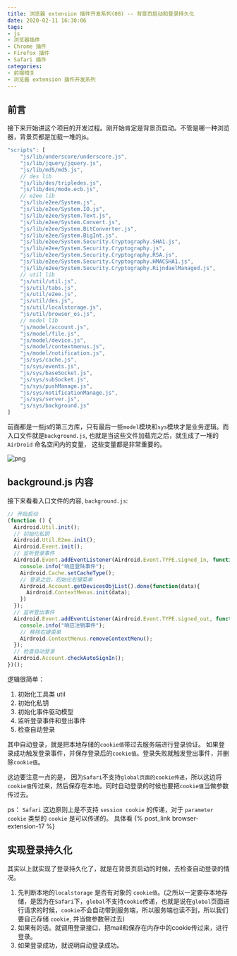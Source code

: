 ```yaml
---
title: 浏览器 extension 插件开发系列(08) -- 背景页启动和登录持久化
date: 2020-02-11 16:30:06
tags: 
- js
- 浏览器插件
- Chrome 插件
- Firefox 插件
- Safari 插件
categories: 
- 前端相关
- 浏览器 extension 插件开发系列
---
```

## 前言
接下来开始讲这个项目的开发过程。刚开始肯定是背景页启动。不管是哪一种浏览器，背景页都是加载一堆的js。
<!--more-->
```javascript
"scripts": [
    "js/lib/underscore/underscore.js",
    "js/lib/jquery/jquery.js",
    "js/lib/md5/md5.js",
    // des lib
    "js/lib/des/tripledes.js",
    "js/lib/des/mode.ecb.js",
    // e2ee lib
    "js/lib/e2ee/System.js",
    "js/lib/e2ee/System.IO.js",
    "js/lib/e2ee/System.Text.js",
    "js/lib/e2ee/System.Convert.js",
    "js/lib/e2ee/System.BitConverter.js",
    "js/lib/e2ee/System.BigInt.js",
    "js/lib/e2ee/System.Security.Cryptography.SHA1.js",
    "js/lib/e2ee/System.Security.Cryptography.js",
    "js/lib/e2ee/System.Security.Cryptography.RSA.js",
    "js/lib/e2ee/System.Security.Cryptography.HMACSHA1.js",
    "js/lib/e2ee/System.Security.Cryptography.RijndaelManaged.js",
    // util lib
    "js/util/util.js",
    "js/util/tabs.js",
    "js/util/e2ee.js",
    "js/util/des.js",
    "js/util/localstorage.js",
    "js/util/browser_os.js",
    // model lib
    "js/model/account.js",
    "js/model/file.js",
    "js/model/device.js",
    "js/model/contextmenus.js",
    "js/model/notification.js",
    "js/sys/cache.js",
    "js/sys/events.js",
    "js/sys/baseSocket.js",
    "js/sys/subSocket.js",
    "js/sys/pushManage.js",
    "js/sys/notificationManage.js",
    "js/sys/server.js",
    "js/sys/background.js"
]
```
前面都是一些js的第三方库，只有最后一些`model`模块和`sys`模块才是业务逻辑。而入口文件就是`background.js`, 也就是当这些文件加载完之后，就生成了一堆的`AirDroid` 命名空间内的变量， 这些变量都是非常重要的。

![png](1.png)

## background.js 内容
接下来看看入口文件的内容, `background.js`:
```javascript
// 开始启动
(function () {
  Airdroid.Util.init();
  // 初始化私钥
  Airdroid.Util.E2ee.init();
  Airdroid.Event.init();
  // 监听登录事件
  Airdroid.Event.addEventListener(Airdroid.Event.TYPE.signed_in, function () {
    console.info("响应登陆事件");
    Airdroid.Cache.setCacheType();
    // 登录之后，初始化右键菜单
    Airdroid.Account.getDevicesObjList().done(function(data){
      Airdroid.ContextMenus.init(data);
    })
  });
  // 监听登出事件
  Airdroid.Event.addEventListener(Airdroid.Event.TYPE.signed_out, function () {
    console.info("响应注销事件");
    // 移除右键菜单
    Airdroid.ContextMenus.removeContextMenu();
  });
  // 检查自动登录
  Airdroid.Account.checkAutoSignIn();
})();
```
逻辑很简单：
1. 初始化工具类 util
2. 初始化私钥
3. 初始化事件驱动模型
4. 监听登录事件和登出事件
5. 检查自动登录

其中自动登录，就是把本地存储的`cookie值`带过去服务端进行登录验证。 如果登录成功触发登录事件，并保存登录后的`cookie值`。登录失败就触发登出事件，并删除`cookie值`。

这边要注意一点的是， 因为`Safari`不支持`global页面的cookie传递`，所以这边将`cookie值`传过来，然后保存在本地。同时自动登录的时候也要把`cookie值`当做参数传过去。

ps： `Safari` 这边原则上是不支持 `session cookie` 的传递，对于 `parameter cookie` 类型的 `cookie` 是可以传递的。 具体看 {% post_link browser-extension-17 %}

## 实现登录持久化
其实以上就实现了登录持久化了，就是在背景页启动的时候，去检查自动登录的情况。

1. 先判断本地的`localstorage` 是否有对象的 `cookie值`。(之所以一定要存本地存储，是因为在`Safari`下，`global`不支持`cookie`传递，也就是说在`global`页面进行请求的时候，`cookie`不会自动带到服务端，所以服务端也读不到，所以我们要自己存储 `cookie`, 并当做参数带过去)
2. 如果有的话。就调用登录接口，把mail和保存在内存中的cookie传过来，进行登录。
3. 如果登录成功，就说明自动登录成功。









